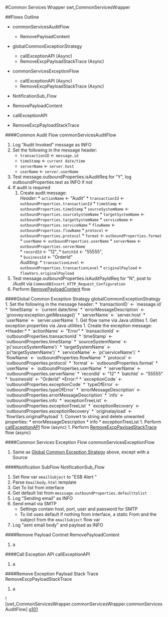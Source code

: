 #Common Services Wrapper
    swt_CommonServicesWrapper
    
##Flows Outline
   * commonServicesAuditFlow
      * RemovePayloadContent
      
   * globalCommonExceptionStrategy
      * callExceptionAPI (Async)
      * RemoveExcpPayloadStackTrace (Async)
   
   * commonServicesExceptionFlow
      * callExceptionAPI (Async)
      * RemoveExcpPayloadStackTrace (Async)

   * NotificationSub_Flow
   
   * RemovePayloadContent
   
   * callExceptionAPI
   
   * RemoveExcpPayloadStackTrace
   
####Common Audit Flow
   commonServicesAuditFlow
       
   1. Log "Audit Invoked" message as INFO
   1. Set the following in the message header:
      * `transactionID` <- `message.id`
      * `timeStamp` <- `current date/time`
      * `serverName` <- `server.host`
      * `userName` <- `server.userName`
   1. Test message.outboundProperties.isAuditReq for "Y", log outboundProperties.test as INFO if not
   1. If audit is required
      1. Create audit message:  
            *Header:*
	 * `actionName` <- "Audit"
	 * `transactionId` <- `outboundProperties.transactionId`
	 * `timeStamp` <- `outboundProperties.timeStamp`
	 * `sourceSystemName` <- `outboundProperties.sourceSystemName`
	 * `targetSystemName` <- `outboundProperties.targetSystemName`
	 * `serviceName` <- `outboundProperties.serviceName`
	 * `flowName` <- `outboundProperties.flowName`
	 * `protocol` <- `outboundProperties.protocol`
	 * `format` <- `outboundProperties.format`				
	 * `userName` <- `outboundProperties.userName`
	 * `serverName` <- `outboundProperties.serverName`								
	 * `recordId` <- "12",
	 * `batchId` <- "55555",  						
	 * `businessId` <- "OrderId"  
   	    *Auditing:*
	 * `transactionLevel` <- `outboundProperties.transactionLevel`
	 * `originalPayload` <- `flowVars.originalPayload`
   1. Test message.outboundProperties.isAuditPayldReq for "N", post to /Audit via `CommonDBInsert_HTTP_Request_Configuration`
   1. Perform <A href="#RemovePayloadContent">RemovePayloadContent</A> flow
   
<A name="#Global-Common-Exception-Strategy">
####Global Common Exception Strategy</A>
    globalCommonExceptionStrategy
   1. Set the following in the message header:
      * `transactionID` <- `message.id`
      * `timeStamp` <- `current date/time`
      * `errorMessageDescription` <- `groovey:exception.getMessage()`
      * `serverName` <- `server.host`
      * `userName` <- `server.userName`
   1. Get flow name via Java utilities
   1. Get exception properties via Java utilities
   1. Create the exception message:  
      *Header:*
      * `actionName` <- "Error"
      * `transactionId` <- `outboundProperties.transactionId`
      * `timeStamp` <- `outboundProperties.timeStamp`
      * `sourceSystemName` <- `p('sourceSystemName')`
      * `targetSystemName` <- `p('targetSystemName')`
      * `serviceName` <- `p('serviceName')`
      * `flowName` <- `outboundProperties.flowName`
      * `protocol` <- `outboundProperties.protocol`
      * `format` <- `outboundProperties.format`
      * `userName` <- `outboundProperties.userName`
      * `serverName` <- `outboundProperties.serverName`
      * `recordId` <- "12"
      * `batchId` <- "55555"
      * `businessId` <- "OrderId"  
	*Error:*
      * `exceptionCode` <- `outboundProperties.exceptionCode`
      * `typeOfError` <- `outboundProperties.typeOfError`
      * `errorMessageDescription` <- `outboundProperties.errorMessageDescription`
      * `info` <- `outboundProperties.info`
      * `exceptionTreeList` <- `outboundProperties.exceptionTreeList`
      * `exceptionRecovery` <- `outboundProperties.exceptionRecovery`
      * `originalayload` <- `flowVars.originalPayload`
   1. Convert to string and delete unwanted properties:
      * errorMessageDescription
      * info
      * exceptionTreeList
   1. Perform <A href="#callExceptionAPI">callExceptionAPI</A> flow (async)
   1. Perform <A href="#RemoveExcpPayloadStackTrace">RemoveExcpPayloadStackTrace</A> flow (async)
   
####Common Services Exception Flow
    commonServicesExceptionFlow
   1. Same as <A href="#GlobalCommonExceptionStrategy">Global Common Exception Strategy</A> above, except with a Source
   
####Notification SubFlow
    NotificationSub_Flow
   1. Set flow var `emailSubject` to "ESB Alert <serverName><serviceName><flowName>"
   1. Parse `Emailbody.html` template
   1. Get To list from interface
   1. Get default list from `messsage.outboundProperties.defaulttolist`
   1. Log "Sending email" as INFO
   1. Send email via SMTP
      * Settings contain host, port, user and password for SMTP
      * To list uses default if nothing from interface, a static From and the subject from the `emailSubject` flow var
   1. Log "sent email body" and payload as INFO

####Remove Payload Contnet
    RemovePayloadContent
   1. a

####Call Exception API
    callExceptionAPI
   1. a

####Remove Exception Payload Stack Trace
    RemoveExcpPayloadStackTrace
   1. a

   ![swt_CommonServicesWrapper.commonServicesWrapper.commonServicesAuditFlow] [g101]
   
   [g101]: ./assets/swt_CommonServicesWrapper.commonServicesWrapper.commonServicesAuditFlow.png
   
